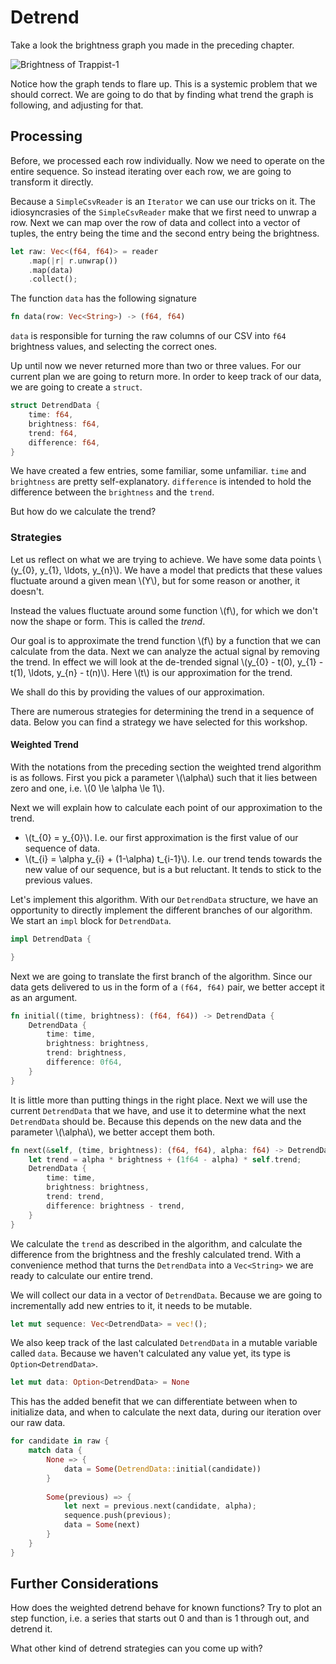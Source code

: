 # Detrend
Take a look the brightness graph you made in the preceding chapter.

![Brightness of Trappist-1](image/brightness.png)

Notice how the graph tends to flare up. This is a systemic problem that we
should correct. We are going to do that by finding what trend the graph is
following, and adjusting for that.

## Processing
Before, we processed each row individually. Now we need to operate on the entire
sequence. So instead iterating over each row, we are going to transform it
directly.

Because a `SimpleCsvReader` is an `Iterator` we can use our tricks on it. The
idiosyncrasies of the `SimpleCsvReader` make that we first need to unwrap a row.
Next we can map over the row of data and collect into a vector of tuples, the
entry being the time and the second entry being the brightness.

```rust
let raw: Vec<(f64, f64)> = reader
    .map(|r| r.unwrap())
    .map(data)
    .collect();
```

The function `data` has the following signature

```rust
fn data(row: Vec<String>) -> (f64, f64)
```

`data` is responsible for turning the raw columns of our CSV into `f64` brightness values,
and selecting the correct ones.

Up until now we never returned more than two or three values. For our current
plan we are going to return more. In order to keep track of our data, we are
going to create a `struct`.

```rust
struct DetrendData {
    time: f64,
    brightness: f64,
    trend: f64,
    difference: f64,
}
```

We have created a few entries, some familiar, some unfamiliar. `time` and
`brightness` are pretty self-explanatory. `difference` is intended to hold the
difference between the `brightness` and the `trend`.

But how do we calculate the trend?

### Strategies
Let us reflect on what we are trying to achieve. We have some data points
\\(y_{0}, y_{1}, \ldots, y_{n}\\). We have a model that predicts that these
values fluctuate around a given mean \\(Y\\), but for some reason or another, it
doesn't.

Instead the values fluctuate around some function \\(f\\), for which we don't
now the shape or form. This is called the _trend_.

Our goal is to approximate the trend function \\(f\\) by a function that we can
calculate from the data. Next we can analyze the actual signal by removing the
trend. In effect we will look at the de-trended signal \\(y_{0} - t(0), y_{1} -
t(1), \ldots, y_{n} - t(n)\\). Here \\(t\\) is our approximation for the trend.

We shall do this by providing the values of our approximation.

There are numerous strategies for determining the trend in a sequence of data.
Below you can find a strategy we have selected for this workshop.

#### Weighted Trend
With the notations from the preceding section the weighted trend algorithm is as
follows. First you pick a parameter \\(\alpha\\) such that it lies between zero
and one, i.e. \\(0 \le \alpha \le 1\\).

Next we will explain how to calculate each point of our approximation to the
trend.

* \\(t_{0} = y_{0}\\). I.e. our first approximation is the first value of our
  sequence of data.
* \\(t_{i} = \alpha y_{i} + (1-\alpha) t_{i-1}\\). I.e. our trend tends towards
  the new value of our sequence, but is a but reluctant. It tends to stick to
  the previous values.
 
Let's implement this algorithm. With our `DetrendData` structure, we have an
opportunity to directly implement the different branches of our algorithm. We
start an `impl` block for `DetrendData`.

```rust
impl DetrendData {

}
```

Next we are going to translate the first branch of the algorithm. Since our data
gets delivered to us in the form of a `(f64, f64)` pair, we better accept it as
an argument.

```rust
fn initial((time, brightness): (f64, f64)) -> DetrendData {
    DetrendData {
        time: time,
        brightness: brightness,
        trend: brightness,
        difference: 0f64,
    }
}
```

It is little more than putting things in the right place. Next we will use the
current `DetrendData` that we have, and use it to determine what the next
`DetrendData` should be. Because this depends on the new data and the parameter
\\(\alpha\\), we better accept them both.

```rust
fn next(&self, (time, brightness): (f64, f64), alpha: f64) -> DetrendData {
    let trend = alpha * brightness + (1f64 - alpha) * self.trend;
    DetrendData {
        time: time,
        brightness: brightness,
        trend: trend,
        difference: brightness - trend,
    }
}
```

We calculate the `trend` as described in the algorithm, and calculate the
difference from the brightness and the freshly calculated trend. With a
convenience method that turns the `DetrendData` into a `Vec<String>` we are
ready to calculate our entire trend.

We will collect our data in a vector of `DetrendData`. Because we are going to
incrementally add new entries to it, it needs to be mutable.

```rust
let mut sequence: Vec<DetrendData> = vec!();
```

We also keep track of the last calculated `DetrendData` in a mutable variable
called `data`. Because we haven't calculated any value yet, its type is
`Option<DetrendData>`.

```rust
let mut data: Option<DetrendData> = None
```

This has the added benefit that we can differentiate between when to initialize
data, and when to calculate the next data, during our iteration over our raw data.

```rust
for candidate in raw {
    match data {
        None => {
            data = Some(DetrendData::initial(candidate))
        } 
        
        Some(previous) => {
            let next = previous.next(candidate, alpha);
            sequence.push(previous);
            data = Some(next)
        }
    }
}
```

## Further Considerations
How does the weighted detrend behave for known functions? Try to plot an step
function, i.e. a series that starts out 0 and than is 1 through out, and detrend
it.

What other kind of detrend strategies can you come up with?
